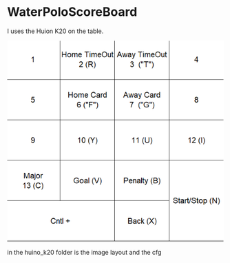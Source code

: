 # WaterPoloScoreBoard
 
I uses the Huion K20 on the table.

![Screenshot of layout keys.](/huion_k20/huion_layout.png)

in the huino_k20 folder is the image layout and the cfg

